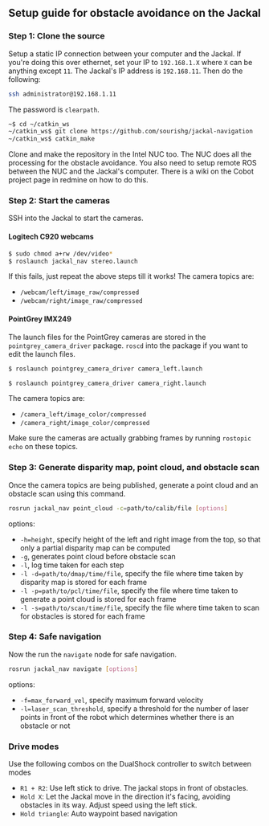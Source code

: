 ## Setup guide for obstacle avoidance on the Jackal

### Step 1: Clone the source

Setup a static IP connection between your computer and the Jackal. If you're doing this over ethernet, set your IP to `192.168.1.X` where `X` can be anything except `11`. The Jackal's IP address is `192.168.11`. Then do the following:

```bash
ssh administrator@192.168.1.11
```

The password is `clearpath`.

```bash
~$ cd ~/catkin_ws
~/catkin_ws$ git clone https://github.com/sourishg/jackal-navigation
~/catkin_ws$ catkin_make
```

Clone and make the repository in the Intel NUC too. The NUC does all the processing for the obstacle avoidance. You also need to setup remote ROS between the NUC and the Jackal's computer. There is a wiki on the Cobot project page in redmine on how to do this.

### Step 2: Start the cameras

SSH into the Jackal to start the cameras.

#### Logitech C920 webcams

```bash
$ sudo chmod a+rw /dev/video*
$ roslaunch jackal_nav stereo.launch
```

If this fails, just repeat the above steps till it works! The camera topics are:

- `/webcam/left/image_raw/compressed`
- `/webcam/right/image_raw/compressed`

#### PointGrey IMX249

The launch files for the PointGrey cameras are stored in the `pointgrey_camera_driver` package. `roscd` into the package if you want to edit the launch files.

```bash
$ roslaunch pointgrey_camera_driver camera_left.launch
```

```bash
$ roslaunch pointgrey_camera_driver camera_right.launch
```

The camera topics are:

- `/camera_left/image_color/compressed`
- `/camera_right/image_color/compressed`

Make sure the cameras are actually grabbing frames by running `rostopic echo` on these topics.

### Step 3: Generate disparity map, point cloud, and obstacle scan

Once the camera topics are being published, generate a point cloud and an obstacle scan using this command.

```bash
rosrun jackal_nav point_cloud -c=path/to/calib/file [options]
```

options:
- `-h=height`, specify height of the left and right image from the top, so that only a partial disparity map can be computed
- `-g`, generates point cloud before obstacle scan
- `-l`, log time taken for each step
- `-l -d=path/to/dmap/time/file`, specify the file where time taken by disparity map is stored for each frame
- `-l -p=path/to/pcl/time/file`, specify the file where time taken to generate a point cloud is stored for each frame
- `-l -s=path/to/scan/time/file`, specify the file where time taken to scan for obstacles is stored for each frame

### Step 4: Safe navigation

Now the run the `navigate` node for safe navigation.

```bash
rosrun jackal_nav navigate [options]
```

options:
- `-f=max_forward_vel`, specify maximum forward velocity
- `-l=laser_scan_threshold`, specify a threshold for the number of laser points in front of the robot which determines whether there is an obstacle or not

### Drive modes

Use the following combos on the DualShock controller to switch between modes

- `R1 + R2`: Use left stick to drive. The jackal stops in front of obstacles.
- `Hold X`: Let the Jackal move in the direction it's facing, avoiding obstacles in its way. Adjust speed using the left stick.
- `Hold triangle`: Auto waypoint based navigation
